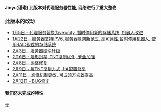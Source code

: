 **Jinyu(瑾瑜) 此版本对代理服务器性能, 网络进行了重大整改**  
  
### 此版本的改动
* [1月5日 - 代理服务替换为velocity, 暂时停用新的存储系统, 机器人改进](1-5)  
* [1月22日 - 服务器支持IPV6, 服务器联网新范式, 高可用性,暂时停用机器人, 使用RAID组成的存储系统](1-22)  
* [2月3日 - 服务器硬件升级](2-3)  
* [2月6日 - 暗影封禁, TNT复制优化, 安全加强](2-6)  
* [2月8日 - 网络修复](2-8)  
* [2月9日 - 新TNT复制方式, HA配置修复](2-9)  
* [2月11日 - 刷怪机制更改, 可占领方块数提高](2-11)  
* [2月12日 - BUG修复](2-12)  

#### 我们还未完成的特性
无  